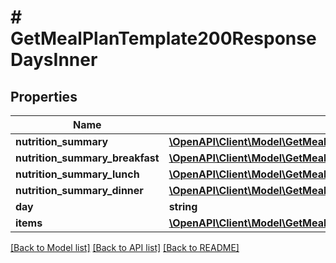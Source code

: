 # # GetMealPlanTemplate200ResponseDaysInner

## Properties

Name | Type | Description | Notes
------------ | ------------- | ------------- | -------------
**nutrition_summary** | [**\OpenAPI\Client\Model\GetMealPlanWeek200ResponseDaysInnerNutritionSummary**](GetMealPlanWeek200ResponseDaysInnerNutritionSummary.md) |  | [optional]
**nutrition_summary_breakfast** | [**\OpenAPI\Client\Model\GetMealPlanWeek200ResponseDaysInnerNutritionSummary**](GetMealPlanWeek200ResponseDaysInnerNutritionSummary.md) |  | [optional]
**nutrition_summary_lunch** | [**\OpenAPI\Client\Model\GetMealPlanWeek200ResponseDaysInnerNutritionSummary**](GetMealPlanWeek200ResponseDaysInnerNutritionSummary.md) |  | [optional]
**nutrition_summary_dinner** | [**\OpenAPI\Client\Model\GetMealPlanWeek200ResponseDaysInnerNutritionSummary**](GetMealPlanWeek200ResponseDaysInnerNutritionSummary.md) |  | [optional]
**day** | **string** |  |
**items** | [**\OpenAPI\Client\Model\GetMealPlanTemplate200ResponseDaysInnerItemsInner[]**](GetMealPlanTemplate200ResponseDaysInnerItemsInner.md) |  | [optional]

[[Back to Model list]](../../README.md#models) [[Back to API list]](../../README.md#endpoints) [[Back to README]](../../README.md)
